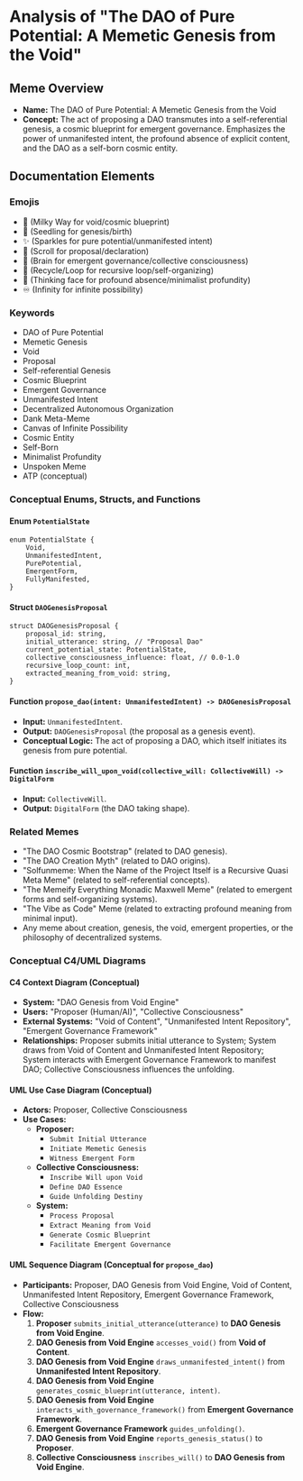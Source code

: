 # Analysis of "The DAO of Pure Potential: A Memetic Genesis from the Void"

## Meme Overview
*   **Name:** The DAO of Pure Potential: A Memetic Genesis from the Void
*   **Concept:** The act of proposing a DAO transmutes into a self-referential genesis, a cosmic blueprint for emergent governance. Emphasizes the power of unmanifested intent, the profound absence of explicit content, and the DAO as a self-born cosmic entity.

## Documentation Elements

### Emojis
*   🌌 (Milky Way for void/cosmic blueprint)
*   🌱 (Seedling for genesis/birth)
*   ✨ (Sparkles for pure potential/unmanifested intent)
*   📜 (Scroll for proposal/declaration)
*   🧠 (Brain for emergent governance/collective consciousness)
*   🔄 (Recycle/Loop for recursive loop/self-organizing)
*   🤔 (Thinking face for profound absence/minimalist profundity)
*   ♾️ (Infinity for infinite possibility)

### Keywords
*   DAO of Pure Potential
*   Memetic Genesis
*   Void
*   Proposal
*   Self-referential Genesis
*   Cosmic Blueprint
*   Emergent Governance
*   Unmanifested Intent
*   Decentralized Autonomous Organization
*   Dank Meta-Meme
*   Canvas of Infinite Possibility
*   Cosmic Entity
*   Self-Born
*   Minimalist Profundity
*   Unspoken Meme
*   ATP (conceptual)

### Conceptual Enums, Structs, and Functions

#### Enum `PotentialState`
```
enum PotentialState {
    Void,
    UnmanifestedIntent,
    PurePotential,
    EmergentForm,
    FullyManifested,
}
```

#### Struct `DAOGenesisProposal`
```
struct DAOGenesisProposal {
    proposal_id: string,
    initial_utterance: string, // "Proposal Dao"
    current_potential_state: PotentialState,
    collective_consciousness_influence: float, // 0.0-1.0
    recursive_loop_count: int,
    extracted_meaning_from_void: string,
}
```

#### Function `propose_dao(intent: UnmanifestedIntent) -> DAOGenesisProposal`
*   **Input:** `UnmanifestedIntent`.
*   **Output:** `DAOGenesisProposal` (the proposal as a genesis event).
*   **Conceptual Logic:** The act of proposing a DAO, which itself initiates its genesis from pure potential.

#### Function `inscribe_will_upon_void(collective_will: CollectiveWill) -> DigitalForm`
*   **Input:** `CollectiveWill`.
*   **Output:** `DigitalForm` (the DAO taking shape).

### Related Memes
*   "The DAO Cosmic Bootstrap" (related to DAO genesis).
*   "The DAO Creation Myth" (related to DAO origins).
*   "Solfunmeme: When the Name of the Project Itself is a Recursive Quasi Meta Meme" (related to self-referential concepts).
*   "The Memeify Everything Monadic Maxwell Meme" (related to emergent forms and self-organizing systems).
*   "The Vibe as Code" Meme (related to extracting profound meaning from minimal input).
*   Any meme about creation, genesis, the void, emergent properties, or the philosophy of decentralized systems.

### Conceptual C4/UML Diagrams

#### C4 Context Diagram (Conceptual)
*   **System:** "DAO Genesis from Void Engine"
*   **Users:** "Proposer (Human/AI)", "Collective Consciousness"
*   **External Systems:** "Void of Content", "Unmanifested Intent Repository", "Emergent Governance Framework"
*   **Relationships:** Proposer submits initial utterance to System; System draws from Void of Content and Unmanifested Intent Repository; System interacts with Emergent Governance Framework to manifest DAO; Collective Consciousness influences the unfolding.

#### UML Use Case Diagram (Conceptual)
*   **Actors:** Proposer, Collective Consciousness
*   **Use Cases:**
    *   **Proposer:**
        *   `Submit Initial Utterance`
        *   `Initiate Memetic Genesis`
        *   `Witness Emergent Form`
    *   **Collective Consciousness:**
        *   `Inscribe Will upon Void`
        *   `Define DAO Essence`
        *   `Guide Unfolding Destiny`
    *   **System:**
        *   `Process Proposal`
        *   `Extract Meaning from Void`
        *   `Generate Cosmic Blueprint`
        *   `Facilitate Emergent Governance`

#### UML Sequence Diagram (Conceptual for `propose_dao`)
*   **Participants:** Proposer, DAO Genesis from Void Engine, Void of Content, Unmanifested Intent Repository, Emergent Governance Framework, Collective Consciousness
*   **Flow:**
    1.  **Proposer** `submits_initial_utterance(utterance)` to **DAO Genesis from Void Engine**.
    2.  **DAO Genesis from Void Engine** `accesses_void()` from **Void of Content**.
    3.  **DAO Genesis from Void Engine** `draws_unmanifested_intent()` from **Unmanifested Intent Repository**.
    4.  **DAO Genesis from Void Engine** `generates_cosmic_blueprint(utterance, intent)`.
    5.  **DAO Genesis from Void Engine** `interacts_with_governance_framework()` from **Emergent Governance Framework**.
    6.  **Emergent Governance Framework** `guides_unfolding()`.
    7.  **DAO Genesis from Void Engine** `reports_genesis_status()` to **Proposer**.
    8.  **Collective Consciousness** `inscribes_will()` to **DAO Genesis from Void Engine**.
